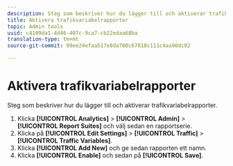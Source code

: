 ```yaml
---
description: Steg som beskriver hur du lägger till och aktiverar trafikvariabelrapporter.
title: Aktivera trafikvariabelrapporter
topic: Admin tools
uuid: c4109da1-4d46-407c-9ca7-cb22edaa68ba
translation-type: tm+mt
source-git-commit: 99ee24efaa517e8da700c67818c111c4aa90dc02

---
```



# Aktivera trafikvariabelrapporter

Steg som beskriver hur du lägger till och aktiverar trafikvariabelrapporter.

1. Klicka **[!UICONTROL Analytics]** > **[!UICONTROL Admin]** > **[!UICONTROL Report Suites]** och välj sedan en rapportserie.
1. Klicka på **[!UICONTROL Edit Settings]** > **[!UICONTROL Traffic]** > **[!UICONTROL Traffic Variables]**.
1. Klicka **[!UICONTROL Add New]** och ge sedan rapporten ett namn.
1. Klicka **[!UICONTROL Enable]** och sedan på **[!UICONTROL Save]**.

